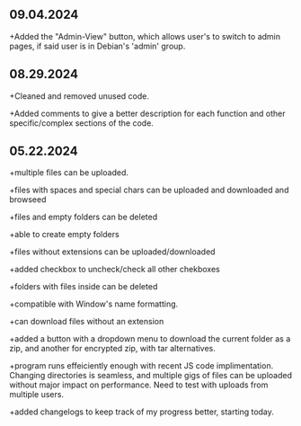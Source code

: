 ## 09.04.2024
+Added the "Admin-View" button, which allows user's to switch to admin pages, if said user is in Debian's 'admin' group.

## 08.29.2024
+Cleaned and removed unused code.

+Added comments to give a better description for each function and other specific/complex sections of the code.

## 05.22.2024
+multiple files can be uploaded.

+files with spaces and special chars can be uploaded and downloaded and browseed

+files and empty folders can be deleted

+able to create empty folders

+files without extensions can be uploaded/downloaded

+added checkbox to uncheck/check all other chekboxes

+folders with files inside can be deleted

+compatible with Window's name formatting.

+can download files without an extension

+added a button with a dropdown menu to download the current folder as a zip, and another for encrypted zip, with tar alternatives.

+program runs effeiciently enough with recent JS code implimentation. Changing directories is seamless, and multiple gigs of files can be uploaded without major impact on performance. Need to test with uploads from multiple users.

+added changelogs to keep track of my progress better, starting today.
